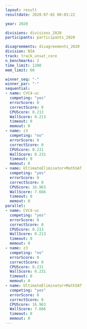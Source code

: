 ```yaml
---
layout: result
resultdate: 2020-07-02 00:03:22

year: 2020

divisions: divisions_2020
participants: participants_2020

disagreements: disagreements_2020
division: NIA
track: track_unsat_core
n_benchmarks: 2
time_limit: 1200
mem_limit: 60

winner_seq: "-"
winner_par: "-"
sequential:
- name: CVC4-uc
  competing: "yes"
  errorScore: 0
  correctScore: 0
  CPUScore: 0.213
  WallScore: 0.213
  timeout: 0
  memout: 0
- name: z3
  competing: "no"
  errorScore: 0
  correctScore: 0
  CPUScore: 0.231
  WallScore: 0.231
  timeout: 0
  memout: 0
- name: UltimateEliminator+MathSAT
  competing: "yes"
  errorScore: 0
  correctScore: 0
  CPUScore: 16.963
  WallScore: 7.666
  timeout: 0
  memout: 0
parallel:
- name: CVC4-uc
  competing: "yes"
  errorScore: 0
  correctScore: 0
  CPUScore: 0.213
  WallScore: 0.213
  timeout: 0
  memout: 0
- name: z3
  competing: "no"
  errorScore: 0
  correctScore: 0
  CPUScore: 0.231
  WallScore: 0.231
  timeout: 0
  memout: 0
- name: UltimateEliminator+MathSAT
  competing: "yes"
  errorScore: 0
  correctScore: 0
  CPUScore: 16.963
  WallScore: 7.666
  timeout: 0
  memout: 0
---
```

